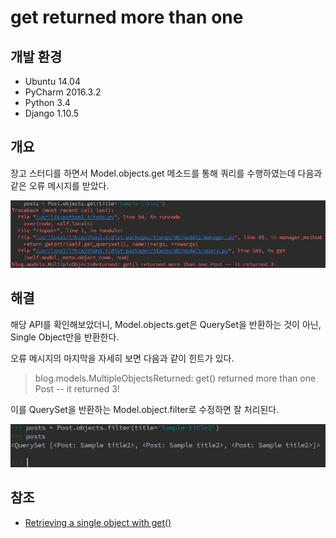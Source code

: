 # get returned more than one

## 개발 환경

* Ubuntu 14.04
* PyCharm 2016.3.2
* Python 3.4
* Django 1.10.5

## 개요

장고 스터디를 하면서  Model.objects.get 메소드를 통해 쿼리를 수행하였는데 다음과 같은 오류 메시지를 받았다.

![error](./get.png)

## 해결

해당 API를 확인해보았더니, Model.objects.get은 QuerySet을 반환하는 것이 아닌, Single Object만을 반환한다.

오류 메시지의 마지막을 자세히 보면 다음과 같이 힌트가 있다.
>blog.models.MultipleObjectsReturned: get() returned more than one Post -- it returned 3!

이를 QuerySet을 반환하는 Model.object.filter로 수정하면 잘 처리된다.

![filter](./filter.png)

## 참조

* [Retrieving a single object with get()](https://docs.djangoproject.com/en/1.10/topics/db/queries/#retrieving-a-single-object-with-get)
